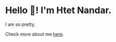 # Hello 👋! I'm Htet Nandar.

I am so pretty.

Check more about me [here](https://wai-lin.github.io/wai-lin/).
